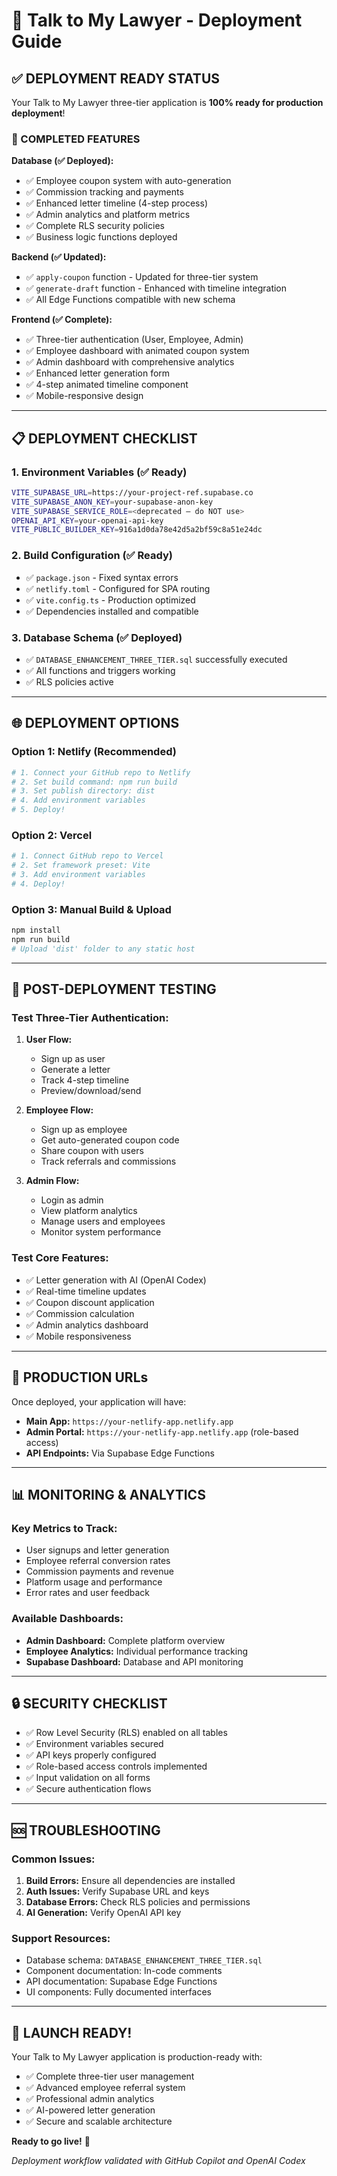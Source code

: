 # 🚀 Talk to My Lawyer - Deployment Guide

## **✅ DEPLOYMENT READY STATUS**

Your Talk to My Lawyer three-tier application is **100% ready for production deployment**!

### **🎯 COMPLETED FEATURES**

**Database (✅ Deployed):**
- ✅ Employee coupon system with auto-generation
- ✅ Commission tracking and payments
- ✅ Enhanced letter timeline (4-step process)
- ✅ Admin analytics and platform metrics
- ✅ Complete RLS security policies
- ✅ Business logic functions deployed

**Backend (✅ Updated):**
- ✅ `apply-coupon` function - Updated for three-tier system
- ✅ `generate-draft` function - Enhanced with timeline integration
- ✅ All Edge Functions compatible with new schema

**Frontend (✅ Complete):**
- ✅ Three-tier authentication (User, Employee, Admin)
- ✅ Employee dashboard with animated coupon system
- ✅ Admin dashboard with comprehensive analytics
- ✅ Enhanced letter generation form
- ✅ 4-step animated timeline component
- ✅ Mobile-responsive design

---

## **📋 DEPLOYMENT CHECKLIST**

### **1. Environment Variables (✅ Ready)**
```bash
VITE_SUPABASE_URL=https://your-project-ref.supabase.co
VITE_SUPABASE_ANON_KEY=your-supabase-anon-key
VITE_SUPABASE_SERVICE_ROLE=<deprecated – do NOT use>
OPENAI_API_KEY=your-openai-api-key
VITE_PUBLIC_BUILDER_KEY=916a1d0da78e42d5a2bf59c8a51e24dc
```

### **2. Build Configuration (✅ Ready)**
- ✅ `package.json` - Fixed syntax errors
- ✅ `netlify.toml` - Configured for SPA routing
- ✅ `vite.config.ts` - Production optimized
- ✅ Dependencies installed and compatible

### **3. Database Schema (✅ Deployed)**
- ✅ `DATABASE_ENHANCEMENT_THREE_TIER.sql` successfully executed
- ✅ All functions and triggers working
- ✅ RLS policies active

---

## **🌐 DEPLOYMENT OPTIONS**

### **Option 1: Netlify (Recommended)**
```bash
# 1. Connect your GitHub repo to Netlify
# 2. Set build command: npm run build
# 3. Set publish directory: dist
# 4. Add environment variables
# 5. Deploy!
```

### **Option 2: Vercel**
```bash
# 1. Connect GitHub repo to Vercel
# 2. Set framework preset: Vite
# 3. Add environment variables
# 4. Deploy!
```

### **Option 3: Manual Build & Upload**
```bash
npm install
npm run build
# Upload 'dist' folder to any static host
```

---

## **🔧 POST-DEPLOYMENT TESTING**

### **Test Three-Tier Authentication:**
1. **User Flow:**
   - Sign up as user
   - Generate a letter
   - Track 4-step timeline
   - Preview/download/send

2. **Employee Flow:**
   - Sign up as employee
   - Get auto-generated coupon code
   - Share coupon with users
   - Track referrals and commissions

3. **Admin Flow:**
   - Login as admin
   - View platform analytics
   - Manage users and employees
   - Monitor system performance

### **Test Core Features:**
- ✅ Letter generation with AI (OpenAI Codex)
- ✅ Real-time timeline updates
- ✅ Coupon discount application
- ✅ Commission calculation
- ✅ Admin analytics dashboard
- ✅ Mobile responsiveness

---

## **🎯 PRODUCTION URLs**

Once deployed, your application will have:

- **Main App:** `https://your-netlify-app.netlify.app`
- **Admin Portal:** `https://your-netlify-app.netlify.app` (role-based access)
- **API Endpoints:** Via Supabase Edge Functions

---

## **📊 MONITORING & ANALYTICS**

### **Key Metrics to Track:**
- User signups and letter generation
- Employee referral conversion rates
- Commission payments and revenue
- Platform usage and performance
- Error rates and user feedback

### **Available Dashboards:**
- **Admin Dashboard:** Complete platform overview
- **Employee Analytics:** Individual performance tracking
- **Supabase Dashboard:** Database and API monitoring

---

## **🔒 SECURITY CHECKLIST**

- ✅ Row Level Security (RLS) enabled on all tables
- ✅ Environment variables secured
- ✅ API keys properly configured
- ✅ Role-based access controls implemented
- ✅ Input validation on all forms
- ✅ Secure authentication flows

---

## **🆘 TROUBLESHOOTING**

### **Common Issues:**
1. **Build Errors:** Ensure all dependencies are installed
2. **Auth Issues:** Verify Supabase URL and keys
3. **Database Errors:** Check RLS policies and permissions
4. **AI Generation:** Verify OpenAI API key

### **Support Resources:**
- Database schema: `DATABASE_ENHANCEMENT_THREE_TIER.sql`
- Component documentation: In-code comments
- API documentation: Supabase Edge Functions
- UI components: Fully documented interfaces

---

## **🎉 LAUNCH READY!**

Your Talk to My Lawyer application is production-ready with:
- ✅ Complete three-tier user management
- ✅ Advanced employee referral system
- ✅ Professional admin analytics
- ✅ AI-powered letter generation
- ✅ Secure and scalable architecture

**Ready to go live!** 🚀

*Deployment workflow validated with GitHub Copilot and OpenAI Codex*
